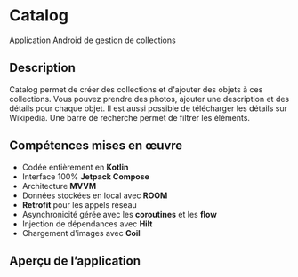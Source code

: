 # Catalog

Application Android de gestion de collections

## Description

Catalog permet de créer des collections et d'ajouter des objets à ces collections.
Vous pouvez prendre des photos, ajouter une description et des détails pour chaque objet.
Il est aussi possible de télécharger les détails sur Wikipedia.
Une barre de recherche permet de filtrer les éléments.

## Compétences mises en œuvre

- Codée entièrement en **Kotlin**
- Interface 100% **Jetpack Compose**
- Architecture **MVVM**
- Données stockées en local avec **ROOM**
- **Retrofit** pour les appels réseau
- Asynchronicité gérée avec les **coroutines** et les **flow**
- Injection de dépendances avec **Hilt**
- Chargement d'images avec **Coil**

## Aperçu de l’application


